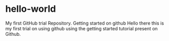 # hello-world
My first GitHub trial Repository. Getting started on github
Hello there this is my first trial on using github using the getting started tutorial present on Github.
